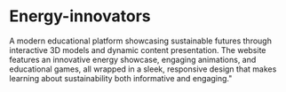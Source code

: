 # Energy-innovators
A modern educational platform showcasing sustainable futures through interactive 3D models and dynamic content presentation. The website features an innovative energy showcase, engaging animations, and educational games, all wrapped in a sleek, responsive design that makes learning about sustainability both informative and engaging."
